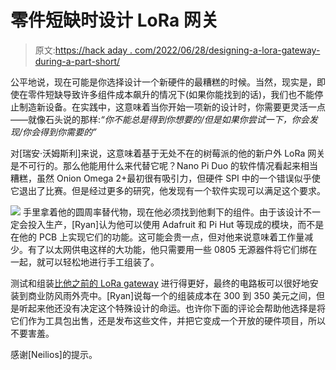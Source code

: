 # 零件短缺时设计 LoRa 网关

> 原文:[https://hack aday . com/2022/06/28/designing-a-lora-gateway-during-a-part-short/](https://hackaday.com/2022/06/28/designing-a-lora-gateway-during-a-part-shortage/)

公平地说，现在可能是你选择设计一个新硬件的最糟糕的时候。当然，现实是，即使在零件短缺导致许多组件成本飙升的情况下(如果你能找到的话)，我们也不能停止制造新设备。在实践中，这意味着当你开始一项新的设计时，你需要更灵活一点——就像石头说的那样:*“你不能总是得到你想要的/但是如果你尝试一下，你会发现/你会得到你需要的”*

对[瑞安·沃姆斯利]来说，这意味着基于无处不在的树莓派的他的新户外 LoRa 网关是不可行的。那么他能用什么来代替它呢？Nano Pi Duo 的软件情况看起来相当糟糕，虽然 Onion Omega 2+最初很有吸引力，但硬件 SPI 中的一个错误似乎使它退出了比赛。但是经过更多的研究，他发现有一个软件实现可以满足这个要求。

[![](../Images/8fcc7f4eae4343560e9247dfe08cab00.png)](https://hackaday.com/wp-content/uploads/2022/06/loragate_detail.jpg) 手里拿着他的圆周率替代物，现在他必须找到他剩下的组件。由于该设计不一定会投入生产，[Ryan]认为他可以使用 Adafruit 和 Pi Hut 等现成的模块，而不是在他的 PCB 上实现它们的功能。这可能会贵一点，但对他来说意味着工作量减少。有了以太网供电这样的大功能，他只需要用一些 0805 无源器件将它们绑在一起，就可以轻松地进行手工组装了。

测试和组装[比他之前的 LoRa gateway](https://hackaday.com/2018/06/10/fail-of-the-week-never-trust-a-regulator-module/) 进行得更好，最终的电路板可以很好地安装到商业防风雨外壳中。[Ryan]说每一个的组装成本在 300 到 350 美元之间，但是听起来他还没有决定这个特殊设计的命运。也许你下面的评论会帮助他选择是将它们作为工具包出售，还是发布这些文件，并把它变成一个开放的硬件项目，所以不要害羞。

感谢[Neilios]的提示。